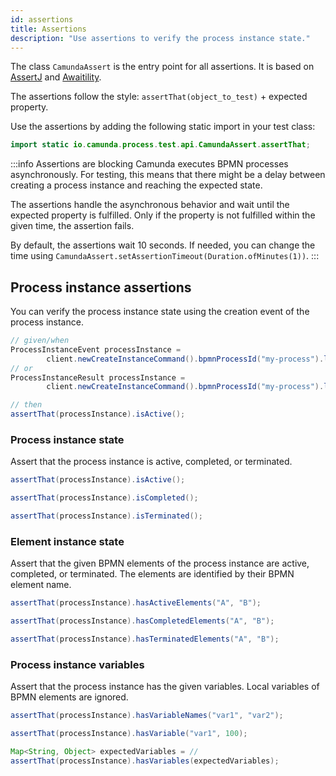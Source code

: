 ```yaml
---
id: assertions
title: Assertions
description: "Use assertions to verify the process instance state."
---
```


The class `CamundaAssert` is the entry point for all assertions. It is based on [AssertJ](https://github.com/assertj/assertj) and [Awaitility](http://www.awaitility.org/).

The assertions follow the style: `assertThat(object_to_test)` + expected property.

Use the assertions by adding the following static import in your test class:

```java
import static io.camunda.process.test.api.CamundaAssert.assertThat;
```

:::info Assertions are blocking
Camunda executes BPMN processes asynchronously. For testing, this means that there might be a delay between creating a process instance and reaching the expected state.

The assertions handle the asynchronous behavior and wait until the expected property is fulfilled. Only if the property is not fulfilled within the given time, the assertion fails.

By default, the assertions wait 10 seconds. If needed, you can change the time using `CamundaAssert.setAssertionTimeout(Duration.ofMinutes(1))`.
:::

## Process instance assertions

You can verify the process instance state using the creation event of the process instance.

```java
// given/when
ProcessInstanceEvent processInstance =
        client.newCreateInstanceCommand().bpmnProcessId("my-process").latestVersion().send().join();
// or
ProcessInstanceResult processInstance =
        client.newCreateInstanceCommand().bpmnProcessId("my-process").latestVersion().withResult().send().join();

// then
assertThat(processInstance).isActive();
```

### Process instance state

Assert that the process instance is active, completed, or terminated.

```java
assertThat(processInstance).isActive();

assertThat(processInstance).isCompleted();

assertThat(processInstance).isTerminated();
```

### Element instance state

Assert that the given BPMN elements of the process instance are active, completed, or terminated. The elements are identified by their BPMN element name.

```java
assertThat(processInstance).hasActiveElements("A", "B");

assertThat(processInstance).hasCompletedElements("A", "B");

assertThat(processInstance).hasTerminatedElements("A", "B");
```

### Process instance variables

Assert that the process instance has the given variables. Local variables of BPMN elements are ignored.

```java
assertThat(processInstance).hasVariableNames("var1", "var2");

assertThat(processInstance).hasVariable("var1", 100);

Map<String, Object> expectedVariables = //
assertThat(processInstance).hasVariables(expectedVariables);
```
